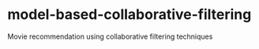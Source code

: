 # model-based-collaborative-filtering
Movie recommendation using collaborative filtering techniques
